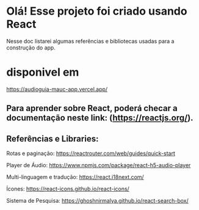 # Olá! Esse projeto foi criado usando React

Nesse doc listarei algumas referências e bibliotecas usadas para a construção do app.

# disponivel em

https://audioguia-mauc-app.vercel.app/

## Para aprender sobre React, poderá checar a documentação neste link: (https://reactjs.org/).

## Referências e Libraries:
Rotas e paginação: https://reactrouter.com/web/guides/quick-start

Player de Áudio: https://www.npmjs.com/package/react-h5-audio-player

Multi-linguagem e tradução: https://react.i18next.com/

Ícones: https://react-icons.github.io/react-icons/

Sistema de Pesquisa: https://ghoshnirmalya.github.io/react-search-box/
